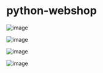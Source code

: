 # python-webshop
![image](https://github.com/anajovanoviic/python-webshop/assets/51513732/bccb98d1-5ba9-473a-a043-87910833c25d)

![image](https://github.com/anajovanoviic/python-webshop/assets/51513732/8b427d49-91ea-4bc4-8997-7b12837105c3)

![image](https://github.com/anajovanoviic/python-webshop/assets/51513732/6cdf7efa-e441-4cd2-a9a3-7f29e64becf6)

![image](https://github.com/anajovanoviic/python-webshop/assets/51513732/177c0fe6-6bea-46ae-8637-3b7846376548)
